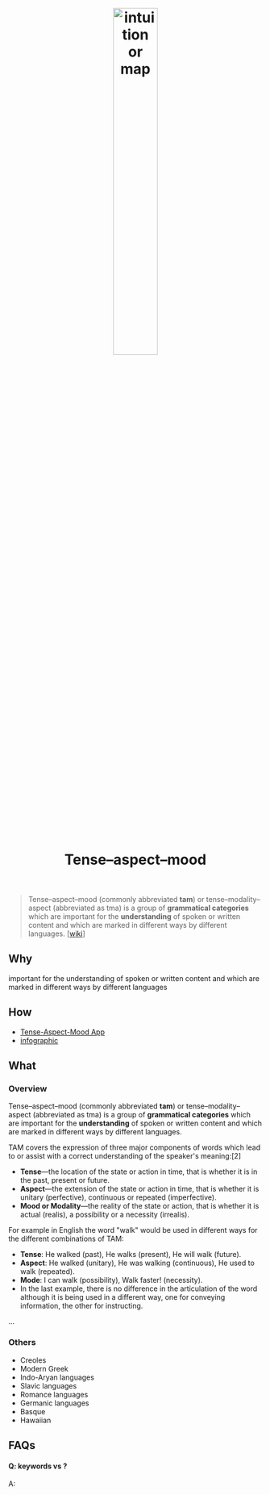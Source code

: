 <h1 align="center">
<br>
	<a href="https://www.wikiwand.com/en/Tense%E2%80%93aspect%E2%80%93mood">
  <img src="https://i.imgur.com/ai5iUdJ.png" alt="intuition or map" width=42%">
  </a>
  <br><br>
Tense–aspect–mood 
  <br><br>
</h1>

> Tense–aspect–mood (commonly abbreviated **tam**) or tense–modality–aspect (abbreviated as tma) is a group of **grammatical categories** which are important for the **understanding** of spoken or written content and which are marked in different ways by different languages. [[wiki](https://www.wikiwand.com/en/Tense%E2%80%93aspect%E2%80%93mood#)]

## Why 

important for the understanding of spoken or written content and which are marked in different ways by different languages

## How

* [Tense-Aspect-Mood App](https://sites.google.com/site/gyenesvi/software/tense-aspect-mood)
* [infographic](https://allthingslinguistic.com/post/90393803317/alexanderpf-verb-tenses-with)

## What 

### Overview

Tense–aspect–mood (commonly abbreviated **tam**) or tense–modality–aspect (abbreviated as tma) is a group of **grammatical categories** which are important for the **understanding** of spoken or written content and which are marked in different ways by different languages.

TAM covers the expression of three major components of words which lead to or assist with a correct understanding of the speaker's meaning:[2]

* **Tense**—the location of the state or action in time, that is whether it is in the past, present or future.
* **Aspect**—the extension of the state or action in time, that is whether it is unitary (perfective), continuous or repeated (imperfective).
* **Mood or Modality**—the reality of the state or action, that is whether it is actual (realis), a possibility or a necessity (irrealis).

For example in English the word "walk" would be used in different ways for the different combinations of TAM:

* **Tense**: He walked (past), He walks (present), He will walk (future).
* **Aspect**: He walked (unitary), He was walking (continuous), He used to walk (repeated).
* **Mode**: I can walk (possibility), Walk faster! (necessity).
* In the last example, there is no difference in the articulation of the word although it is being used in a different way, one for conveying information, the other for instructing.

...

### Others

* Creoles
* Modern Greek
* Indo-Aryan languages
* Slavic languages
* Romance languages
* Germanic languages
* Basque
* Hawaiian


## FAQs

#### Q: keywords vs ?

A: 


